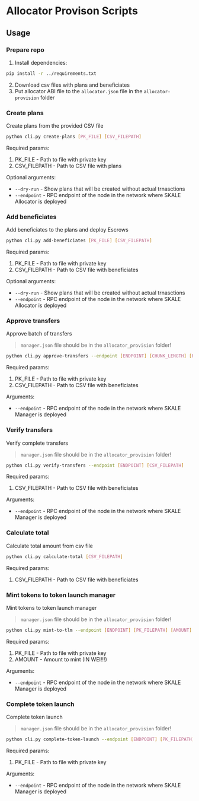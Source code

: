 # Allocator Provison Scripts

## Usage

### Prepare repo

1) Install dependencies:

```bash
pip install -r ../requirements.txt
```

2) Download csv files with plans and beneficiates
3) Put allocator ABI file to the `allocator.json` file in the `allocator-provision` folder

### Create plans

Create plans from the provided CSV file

```bash
python cli.py create-plans [PK_FILE] [CSV_FILEPATH]
```

Required params:

1) PK_FILE - Path to file with private key
2) CSV_FILEPATH - Path to CSV file with plans

Optional arguments:

-   `--dry-run` - Show plans that will be created without actual trnasctions
-   `--endpoint` - RPC endpoint of the node in the network where SKALE Allocator is deployed

### Add beneficiates

Add beneficiates to the plans and deploy Escrows

```bash
python cli.py add-beneficiates [PK_FILE] [CSV_FILEPATH]
```

Required params:

1) PK_FILE - Path to file with private key
2) CSV_FILEPATH - Path to CSV file with beneficiates

Optional arguments:

-   `--dry-run` - Show plans that will be created without actual trnasctions
-   `--endpoint` - RPC endpoint of the node in the network where SKALE Allocator is deployed

### Approve transfers

Approve batch of transfers

> `manager.json` file should be in the `allocator_provision` folder!

```bash
python cli.py approve-transfers --endpoint [ENDPOINT] [CHUNK_LENGTH] [PK_FILEPATH] [CSV_FILEPATH]
```

Required params:

1) PK_FILE - Path to file with private key
2) CSV_FILEPATH - Path to CSV file with beneficiates

Arguments:

-  `--endpoint` - RPC endpoint of the node in the network where SKALE Manager is deployed

### Verify transfers

Verify complete transfers

> `manager.json` file should be in the `allocator_provision` folder!

```bash
python cli.py verify-transfers --endpoint [ENDPOINT] [CSV_FILEPATH]
```

Required params:

1) CSV_FILEPATH - Path to CSV file with beneficiates

Arguments:

-  `--endpoint` - RPC endpoint of the node in the network where SKALE Manager is deployed


### Calculate total

Calculate total amount from csv file

```bash
python cli.py calculate-total [CSV_FILEPATH]
```

Required params:

1) CSV_FILEPATH - Path to CSV file with beneficiates

### Mint tokens to token launch manager

Mint tokens to token launch manager

> `manager.json` file should be in the `allocator_provision` folder!

```bash
python cli.py mint-to-tlm --endpoint [ENDPOINT] [PK_FILEPATH] [AMOUNT]
```

Required params:

1) PK_FILE - Path to file with private key
2) AMOUNT - Amount to mint (IN WEI!!!)

Arguments:

-  `--endpoint` - RPC endpoint of the node in the network where SKALE Manager is deployed


### Complete token launch

Complete token launch

> `manager.json` file should be in the `allocator_provision` folder!

```bash
python cli.py complete-token-launch --endpoint [ENDPOINT] [PK_FILEPATH]
```

Required params:

1) PK_FILE - Path to file with private key

Arguments:

-  `--endpoint` - RPC endpoint of the node in the network where SKALE Manager is deployed